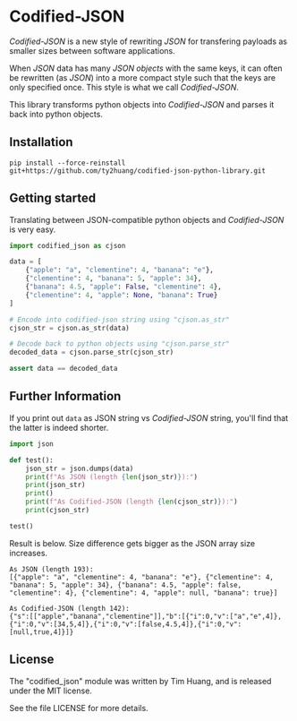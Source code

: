 # Codified-JSON

*Codified-JSON* is a new style of rewriting *JSON* for transfering payloads as smaller sizes between software applications.

When *JSON* data has many *JSON objects* with the same keys, it can often be rewritten (as *JSON*) into a more compact style such that the keys are only specified once. This style is what we call *Codified-JSON*.

This library transforms python objects into *Codified-JSON* and parses it back into python objects.

## Installation

```
pip install --force-reinstall git+https://github.com/ty2huang/codified-json-python-library.git
```

## Getting started

Translating between JSON-compatible python objects and *Codified-JSON* is very easy.

```Python
import codified_json as cjson

data = [
    {"apple": "a", "clementine": 4, "banana": "e"}, 
    {"clementine": 4, "banana": 5, "apple": 34}, 
    {"banana": 4.5, "apple": False, "clementine": 4}, 
    {"clementine": 4, "apple": None, "banana": True}
]

# Encode into codified-json string using "cjson.as_str"
cjson_str = cjson.as_str(data)

# Decode back to python objects using "cjson.parse_str"
decoded_data = cjson.parse_str(cjson_str)

assert data == decoded_data
```

## Further Information

If you print out `data` as JSON string vs *Codified-JSON* string, you'll find that the latter is
indeed shorter.

```Python
import json

def test():
    json_str = json.dumps(data)
    print(f"As JSON (length {len(json_str)}):")
    print(json_str)
    print()
    print(f"As Codified-JSON (length {len(cjson_str)}):")
    print(cjson_str)

test()
```

Result is below. Size difference gets bigger as the JSON array size increases.

```
As JSON (length 193):
[{"apple": "a", "clementine": 4, "banana": "e"}, {"clementine": 4, "banana": 5, "apple": 34}, {"banana": 4.5, "apple": false, "clementine": 4}, {"clementine": 4, "apple": null, "banana": true}]

As Codified-JSON (length 142):
{"s":[["apple","banana","clementine"]],"b":[{"i":0,"v":["a","e",4]},{"i":0,"v":[34,5,4]},{"i":0,"v":[false,4.5,4]},{"i":0,"v":[null,true,4]}]}
```

## License

The "codified_json" module was written by Tim Huang, and is released under the MIT license.

See the file LICENSE for more details.
